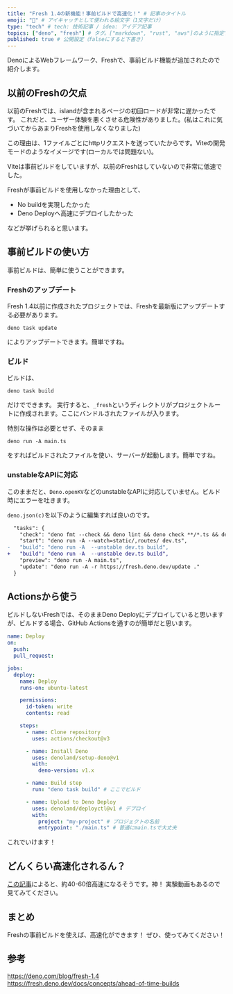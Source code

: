 ```yaml
---
title: "Fresh 1.4の新機能！事前ビルドで高速化！" # 記事のタイトル
emoji: "🍋" # アイキャッチとして使われる絵文字（1文字だけ）
type: "tech" # tech: 技術記事 / idea: アイデア記事
topics: ["deno", "fresh"] # タグ。["markdown", "rust", "aws"]のように指定する
published: true # 公開設定（falseにすると下書き）
---
```

DenoによるWebフレームワーク、Freshで、事前ビルド機能が追加されたので紹介します。
## 以前のFreshの欠点
以前のFreshでは、islandが含まれるページの初回ロードが非常に遅かったです。
これだと、ユーザー体験を悪くさせる危険性がありました。(私はこれに気づいてからあまりFreshを使用しなくなりました)

この理由は、1ファイルごとにhttpリクエストを送っていたからです。Viteの開発モードのようなイメージです(ローカルでは問題ない)。

Viteは事前ビルドをしていますが、以前のFreshはしていないので非常に低速でした。

Freshが事前ビルドを使用しなかった理由として、
- No buildを実現したかった
- Deno Deployへ高速にデプロイしたかった

などが挙げられると思います。
## 事前ビルドの使い方
事前ビルドは、簡単に使うことができます。
### Freshのアップデート
Fresh 1.4以前に作成されたプロジェクトでは、Freshを最新版にアップデートする必要があります。
```shell
deno task update
```
によりアップデートできます。簡単ですね。
### ビルド
ビルドは、
```shell
deno task build
```
だけでできます。
実行すると、`_fresh`というディレクトリがプロジェクトルートに作成されます。ここにバンドルされたファイルが入ります。

特別な操作は必要とせず、そのまま
```
deno run -A main.ts
```
をすればビルドされたファイルを使い、サーバーが起動します。簡単ですね。
### unstableなAPIに対応
このままだと、`Deno.openKV`などのunstableなAPIに対応していません。ビルド時にエラーを吐きます。

`deno.json(c)`を以下のように編集すれば良いのです。
```diff json:deno.json
  "tasks": {
    "check": "deno fmt --check && deno lint && deno check **/*.ts && deno check **/*.tsx",
    "start": "deno run -A --watch=static/,routes/ dev.ts",
-   "build": "deno run -A  --unstable dev.ts build",
+   "build": "deno run -A  --unstable dev.ts build",
    "preview": "deno run -A main.ts",
    "update": "deno run -A -r https://fresh.deno.dev/update ."
  }
```
## Actionsから使う
ビルドしないFreshでは、そのままDeno Deployにデプロイしていると思いますが、ビルドする場合、GitHub Actionsを通すのが簡単だと思います。
```yaml:.github/workflows/deploy.yaml
name: Deploy
on:
  push:
  pull_request:

jobs:
  deploy:
    name: Deploy
    runs-on: ubuntu-latest

    permissions:
      id-token: write
      contents: read

    steps:
      - name: Clone repository
        uses: actions/checkout@v3

      - name: Install Deno
        uses: denoland/setup-deno@v1
        with:
          deno-version: v1.x

      - name: Build step
        run: "deno task build" # ここでビルド

      - name: Upload to Deno Deploy
        uses: denoland/deployctl@v1 # デプロイ
        with:
          project: "my-project" # プロジェクトの名前
          entrypoint: "./main.ts" # 普通にmain.tsで大丈夫
```
これでいけます！
## どんくらい高速化されるん？
[この記事](https://deno.com/blog/fresh-1.4)によると、約40-60倍高速になるそうです。神！
実験動画もあるので見てみてください。
## まとめ
Freshの事前ビルドを使えば、高速化ができます！
ぜひ、使ってみてください！
## 参考
https://deno.com/blog/fresh-1.4
https://fresh.deno.dev/docs/concepts/ahead-of-time-builds
